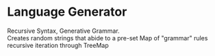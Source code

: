 # Language Generator 
 Recursive Syntax, Generative Grammar.  
 Creates random strings that abide to a pre-set Map of "grammar" rules
 recursive iteration through TreeMap  

